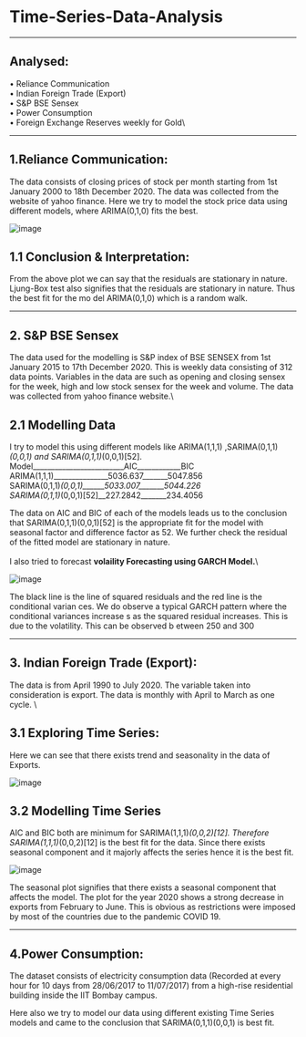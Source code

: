 # Time-Series-Data-Analysis
* * *
## Analysed:
•	Reliance Communication\
•	Indian Foreign Trade (Export)\
•	S&P BSE Sensex\
•	Power Consumption\
•	Foreign Exchange Reserves weekly for Gold\
* * *
## 1.Reliance Communication:

The data consists of closing prices of stock per month starting from 1st January 2000 to 18th December 2020. The data was collected from the website of yahoo finance.
Here we try to model the stock price data using different models, where ARIMA(0,1,0) fits the best.


![image](https://user-images.githubusercontent.com/78009164/107781211-a6121d80-6d6d-11eb-975c-a7661d6e7bd3.png)

## 1.1 Conclusion & Interpretation:
From the above plot we can say that the residuals are stationary in nature. Ljung-Box test also signifies that the residuals are stationary in nature. Thus the best fit for the mo del ARIMA(0,1,0) which is a random walk.  

* * *
       
## 2. S&P BSE Sensex
The data used for the modelling is S&P index of BSE SENSEX from 1st January 2015 to 17th December 2020. This is weekly data consisting of 312 data points. Variables in the data are such as opening and closing sensex for the week, high and low stock sensex for the week and volume. The data was collected from yahoo finance website.\

## 2.1 Modelling Data
I  try to model this using different models like ARIMA(1,1,1) ,SARIMA(0,1,1)*(0,0,1) and SARIMA(0,1,1)*(0,0,1)[52].\
Model_________________________AIC____________BIC\
ARIMA(1,1,1)_______________5036.637_______5047.856 \
SARIMA(0,1,1)*(0,0,1)______5033.007_______5044.226 \
SARIMA(0,1,1)*(0,0,1)[52]__227.2842_______234.4056 

The data on AIC and BIC of each of the models leads us to the conclusion that SARIMA(0,1,1)(0,0,1)[52] is the appropriate fit for the model with seasonal factor and difference factor as 52. We further check the residual of the fitted model are stationary in nature. \
\
I also tried to forecast **volaility Forecasting using GARCH Model.**\

![image](https://user-images.githubusercontent.com/78009164/107784944-030fd280-6d72-11eb-8584-b2e4e33a5474.png)

The black line is the line of squared residuals and the red line is the conditional varian ces. We do observe a typical GARCH pattern where the conditional variances increase s as the squared residual increases. This is due to the volatility. This can be observed b etween 250 and 300

* * *

## 3. Indian Foreign Trade (Export): 

 The data is from April 1990 to July 2020. The variable taken into consideration is export. The data is monthly with April to March as one cycle. \

## 3.1 Exploring Time Series:

Here we can see that there exists trend and seasonality in the data of Exports. 
 
![image](https://user-images.githubusercontent.com/78009164/107842331-6fc5b400-6de8-11eb-9cad-5c4ab6c4b237.png)

## 3.2 Modelling Time Series
AIC and BIC both are minimum for SARIMA(1,1,1)*(0,0,2)[12]. Therefore SARIMA(1,1,1)*(0,0,2)[12] is the best fit for the data. Since there exists seasonal component and it majorly affects the series hence it is the best fit. 


![image](https://user-images.githubusercontent.com/78009164/107842334-7bb17600-6de8-11eb-98a9-34b059111859.png)

The seasonal plot signifies that there exists a seasonal component that affects the model. The plot for the year 2020 shows a strong decrease in exports from February to June. This is obvious as restrictions were imposed by most of the countries due to the pandemic COVID 19. 

* * * 

## 4.Power Consumption: 

The dataset consists of electricity consumption data (Recorded at every hour for 10 days from 28/06/2017 to 11/07/2017) from a high-rise residential building inside the IIT Bombay campus.

Here also we try to model our data using different existing Time Series models and came to the conclusion that SARIMA(0,1,1)(0,0,1) is best fit.
